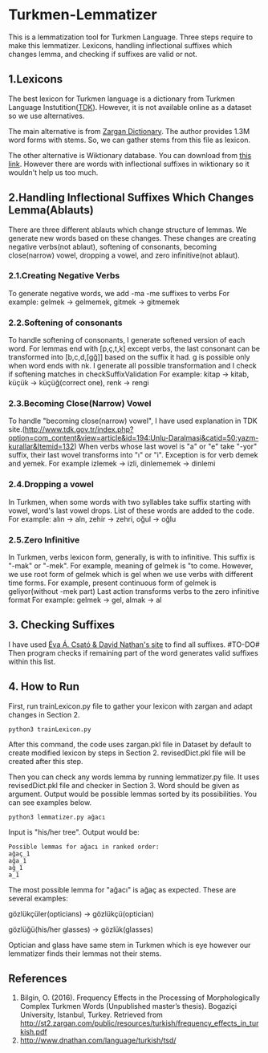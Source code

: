 # Turkmen-Lemmatizer
This is a lemmatization tool for Turkmen Language. Three steps require to make this lemmatizer. Lexicons, handling inflectional suffixes which changes lemma, and checking if suffixes are valid or not.

## 1.Lexicons
The best lexicon for Turkmen language is a dictionary from Turkmen Language Instutition([TDK](http://www.tdk.gov.tr/index.php?option=com_gts)). However, it is not available online as a dataset so we use alternatives.

The main alternative is from [Zargan Dictionary](http://st2.zargan.com/duyuru/Zargan_Linguistic_Resources_for_Turkmen.html). The author provides 1.3M word forms with stems. So, we can gather stems from this file as lexicon.

The other alternative is Wiktionary database. You can download from [this link](https://dumps.wikimedia.org/trwiktionary/20180201/). However there are words with inflectional suffixes in wiktionary so it wouldn't help us too much.

## 2.Handling Inflectional Suffixes Which Changes Lemma(Ablauts)
There are three different ablauts which change structure of lemmas. We generate new words based on these changes. These changes are creating negative verbs(not ablaut), softening of consonants, becoming close(narrow) vowel, dropping a vowel, and zero infinitive(not ablaut).

### 2.1.Creating Negative Verbs
To generate negative words, we add -ma -me suffixes to verbs
For example: gelmek -> gelmemek, gitmek -> gitmemek

### 2.2.Softening of consonants
To handle softening of consonants, I generate softened version of each word. For lemmas end with [p,ç,t,k] except verbs, the last consonant can be transformed into [b,c,d,[gğ]] based on the suffix it had. g is possible only when word ends with nk. I generate all possible transformation and I check if softening matches in checkSuffixValidation
For example: kitap -> kitab, küçük -> küçüğ(correct one), renk -> rengi

### 2.3.Becoming Close(Narrow) Vowel
To handle "becoming close(narrow) vowel", I have used explanation in TDK site.(http://www.tdk.gov.tr/index.php?option=com_content&view=article&id=194:Unlu-Daralmasi&catid=50:yazm-kurallar&Itemid=132) When verbs whose last wovel is "a" or "e" take "-yor" suffix, their last wovel transforms into "ı" or "i". Exception is for verb demek and yemek.
For example izlemek -> izli, dinlememek -> dinlemi

### 2.4.Dropping a vowel
In Turkmen, when some words with two syllables take suffix starting with vowel, word's last vowel drops. List of these words are added to the code.
For example: alın -> aln, zehir -> zehri, oğul -> oğlu 

### 2.5.Zero Infinitive
In Turkmen, verbs lexicon form, generally, is with to infinitive. This suffix is "-mak" or "-mek".
For example, meaning of gelmek is "to come. However, we use root form of gelmek which is gel when we use verbs with different time forms. For example, present continuous form of gelmek is geliyor(without -mek part)
Last action transforms verbs to the zero infinitive format
For example: gelmek -> gel, almak -> al

## 3. Checking Suffixes
I have used [Éva Á. Csató & David Nathan's site](http://www.dnathan.com/language/turkish/tsd/) to find all suffixes. #TO-DO# Then program checks if remaining part of the word generates valid suffixes within this list.


## 4. How to Run
First, run trainLexicon.py file to gather your lexicon with zargan and adapt changes in Section 2.
```
python3 trainLexicon.py
```
After this command, the code uses zargan.pkl file in Dataset by default to create modified lexicon by steps in Section 2. revisedDict.pkl file will be created after this step.

Then you can check any words lemma by running lemmatizer.py file. It uses revisedDict.pkl file and checker in Section 3. Word should be given as argument. Output would be possible lemmas sorted by its possibilities. You can see examples below.
```
python3 lemmatizer.py ağacı
```

Input is "his/her tree". Output would be:
```
Possible lemmas for ağacı in ranked order:
ağaç_1
ağa_1
ağ_1
a_1
```
The most possible lemma for "ağacı" is ağaç as expected.
These are several examples:

gözlükçüler(opticians) -> gözlükçü(optician)

gözlüğü(his/her glasses) -> gözlük(glasses)

Optician and glass have same stem in Turkmen which is eye however our lemmatizer finds their lemmas not their stems.



## References
1. Bilgin, O. (2016). Frequency Effects in the Processing of Morphologically Complex Turkmen Words (Unpublished master’s thesis). Bogaziçi University, Istanbul, Turkey. Retrieved from http://st2.zargan.com/public/resources/turkish/frequency_effects_in_turkish.pdf
2. http://www.dnathan.com/language/turkish/tsd/

